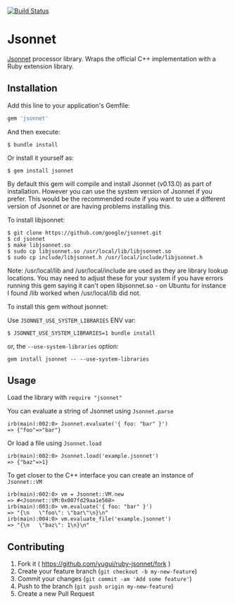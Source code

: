 [![Build Status](https://travis-ci.org/yugui/ruby-jsonnet.svg?branch=master)](https://travis-ci.org/yugui/ruby-jsonnet)

# Jsonnet

[Jsonnet][] processor library.  Wraps the official C++ implementation with a Ruby extension library.

## Installation

Add this line to your application's Gemfile:

```ruby
gem 'jsonnet'
```

And then execute:

```shell
$ bundle install
```

Or install it yourself as:

```shell
$ gem install jsonnet
```

By default this gem will compile and install Jsonnet (v0.13.0) as part of
installation. However you can use the system version of Jsonnet if you prefer.
This would be the recommended route if you want to use a different version
of Jsonnet or are having problems installing this.

To install libjsonnet:

```shell
$ git clone https://github.com/google/jsonnet.git
$ cd jsonnet
$ make libjsonnet.so
$ sudo cp libjsonnet.so /usr/local/lib/libjsonnet.so
$ sudo cp include/libjsonnet.h /usr/local/include/libjsonnet.h
```

Note: /usr/local/lib and /usr/local/include are used as they are library lookup
locations. You may need to adjust these for your system if you have errors
running this gem saying it can't open libjsonnet.so - on Ubuntu for instance
I found /lib worked when /usr/local/lib did not.

To install this gem without jsonnet:

Use `JSONNET_USE_SYSTEM_LIBRARIES` ENV var:

```shell
$ JSONNET_USE_SYSTEM_LIBRARIES=1 bundle install
```

or, the `--use-system-libraries` option:


```shell
gem install jsonnet -- --use-system-libraries
```

## Usage

Load the library with `require "jsonnet"`

You can evaluate a string of Jsonnet using `Jsonnet.parse`

```
irb(main):002:0> Jsonnet.evaluate('{ foo: "bar" }')
=> {"foo"=>"bar"}
```
Or load a file using `Jsonnet.load`

```
irb(main):002:0> Jsonnet.load('example.jsonnet')
=> {"baz"=>1}
```

To get closer to the C++ interface you can create an instance of `Jsonnet::VM`

```
irb(main):002:0> vm = Jsonnet::VM.new
=> #<Jsonnet::VM:0x007fd29aa1e568>
irb(main):003:0> vm.evaluate('{ foo: "bar" }')
=> "{\n   \"foo\": \"bar\"\n}\n"
irb(main):004:0> vm.evaluate_file('example.jsonnet')
=> "{\n   \"baz\": 1\n}\n"
```

## Contributing

1. Fork it ( https://github.com/yugui/ruby-jsonnet/fork )
2. Create your feature branch (`git checkout -b my-new-feature`)
3. Commit your changes (`git commit -am 'Add some feature'`)
4. Push to the branch (`git push origin my-new-feature`)
5. Create a new Pull Request

[Jsonnet]: https://github.com/google/jsonnet
